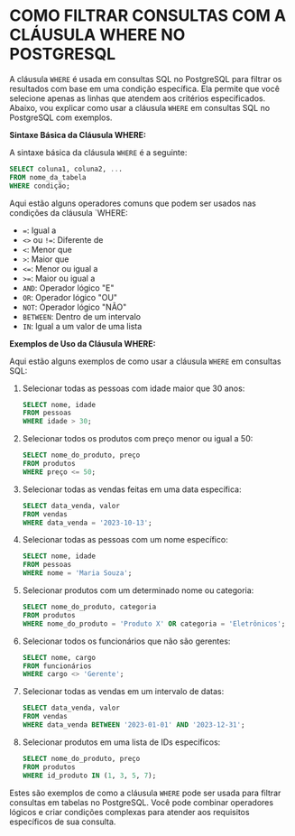 # COMO FILTRAR CONSULTAS COM A CLÁUSULA WHERE NO POSTGRESQL
A cláusula `WHERE` é usada em consultas SQL no PostgreSQL para filtrar os resultados com base em uma condição específica. Ela permite que você selecione apenas as linhas que atendem aos critérios especificados. Abaixo, vou explicar como usar a cláusula `WHERE` em consultas SQL no PostgreSQL com exemplos.

**Sintaxe Básica da Cláusula WHERE:**

A sintaxe básica da cláusula `WHERE` é a seguinte:

```sql
SELECT coluna1, coluna2, ...
FROM nome_da_tabela
WHERE condição;
```

Aqui estão alguns operadores comuns que podem ser usados nas condições da cláusula `WHERE:

- `=`: Igual a
- `<>` ou `!=`: Diferente de
- `<`: Menor que
- `>`: Maior que
- `<=`: Menor ou igual a
- `>=`: Maior ou igual a
- `AND`: Operador lógico "E"
- `OR`: Operador lógico "OU"
- `NOT`: Operador lógico "NÃO"
- `BETWEEN`: Dentro de um intervalo
- `IN`: Igual a um valor de uma lista

**Exemplos de Uso da Cláusula WHERE:**

Aqui estão alguns exemplos de como usar a cláusula `WHERE` em consultas SQL:

1. Selecionar todas as pessoas com idade maior que 30 anos:

   ```sql
   SELECT nome, idade
   FROM pessoas
   WHERE idade > 30;
   ```

2. Selecionar todos os produtos com preço menor ou igual a 50:

   ```sql
   SELECT nome_do_produto, preço
   FROM produtos
   WHERE preço <= 50;
   ```

3. Selecionar todas as vendas feitas em uma data específica:

   ```sql
   SELECT data_venda, valor
   FROM vendas
   WHERE data_venda = '2023-10-13';
   ```

4. Selecionar todas as pessoas com um nome específico:

   ```sql
   SELECT nome, idade
   FROM pessoas
   WHERE nome = 'Maria Souza';
   ```

5. Selecionar produtos com um determinado nome ou categoria:

   ```sql
   SELECT nome_do_produto, categoria
   FROM produtos
   WHERE nome_do_produto = 'Produto X' OR categoria = 'Eletrônicos';
   ```

6. Selecionar todos os funcionários que não são gerentes:

   ```sql
   SELECT nome, cargo
   FROM funcionários
   WHERE cargo <> 'Gerente';
   ```

7. Selecionar todas as vendas em um intervalo de datas:

   ```sql
   SELECT data_venda, valor
   FROM vendas
   WHERE data_venda BETWEEN '2023-01-01' AND '2023-12-31';
   ```

8. Selecionar produtos em uma lista de IDs específicos:

   ```sql
   SELECT nome_do_produto, preço
   FROM produtos
   WHERE id_produto IN (1, 3, 5, 7);
   ```

Estes são exemplos de como a cláusula `WHERE` pode ser usada para filtrar consultas em tabelas no PostgreSQL. Você pode combinar operadores lógicos e criar condições complexas para atender aos requisitos específicos de sua consulta.